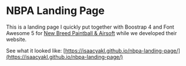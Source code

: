 # NBPA Landing Page

This is a landing page I quickly put together with Boostrap 4 and Font Awesome 5 for [New Breed Paintball & Airsoft](https://newbreedpb.com) while we developed their website.

See what it looked like: [https://isaacyakl.github.io/nbpa-landing-page/](https://isaacyakl.github.io/nbpa-landing-page/)